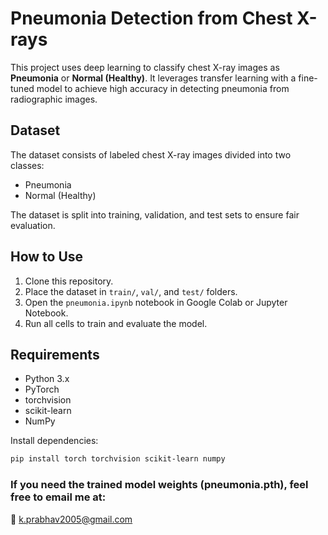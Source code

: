# Pneumonia Detection from Chest X-rays

This project uses deep learning to classify chest X-ray images as **Pneumonia** or **Normal (Healthy)**. It leverages transfer learning with a fine-tuned model to achieve high accuracy in detecting pneumonia from radiographic images.

## Dataset

The dataset consists of labeled chest X-ray images divided into two classes:
- Pneumonia
- Normal (Healthy)

The dataset is split into training, validation, and test sets to ensure fair evaluation.

## How to Use

1. Clone this repository.
2. Place the dataset in `train/`, `val/`, and `test/` folders.
3. Open the `pneumonia.ipynb` notebook in Google Colab or Jupyter Notebook.
4. Run all cells to train and evaluate the model.

## Requirements

- Python 3.x  
- PyTorch  
- torchvision  
- scikit-learn  
- NumPy

Install dependencies:

```bash
pip install torch torchvision scikit-learn numpy
```

### If you need the trained model weights (pneumonia.pth), feel free to email me at:
📧 k.prabhav2005@gmail.com
